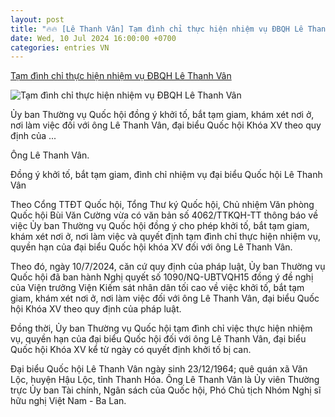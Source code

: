 ```yaml
---
layout: post
title: "🔥🔥 [Lê Thanh Vân] Tạm đình chỉ thực hiện nhiệm vụ ĐBQH Lê Thanh Vân"
date: Wed, 10 Jul 2024 16:00:00 +0700
categories: entries VN
---
```

[Tạm đình chỉ thực hiện nhiệm vụ ĐBQH Lê Thanh Vân](https://xaydungchinhsach.chinhphu.vn/ly-do-khoi-to-bat-tam-giam-dai-bieu-quoc-hoi-le-thanh-van-119240710160747987.htm)

![Tạm đình chỉ thực hiện nhiệm vụ ĐBQH Lê Thanh Vân](https://xdcs.cdnchinhphu.vn/zoom/600_315/446259493575335936/2024/7/10/le-thanh-van-445-17206021567531512756417-0-0-682-1091-crop-1720602236581543578832.jpeg)

Ủy ban Thường vụ Quốc hội đồng ý khởi tố, bắt tạm giam, khám xét nơi ở, nơi làm việc đối với ông Lê Thanh Vân, đại biểu Quốc hội Khóa XV theo quy định của ...

Ông Lê Thanh Vân.

Đồng ý khởi tố, bắt tạm giam, đình chỉ nhiệm vụ đại biểu Quốc hội Lê Thanh Vân

Theo Cổng TTĐT Quốc hội, Tổng Thư ký Quốc hội, Chủ nhiệm Văn phòng Quốc hội Bùi Văn Cường vừa có văn bản số 4062/TTKQH-TT thông báo về việc Ủy ban Thường vụ Quốc hội đồng ý cho phép khởi tố, bắt tạm giam, khám xét nơi ở, nơi làm việc và quyết định tạm đình chỉ thực hiện nhiệm vụ, quyền hạn của đại biểu Quốc hội khóa XV đối với ông Lê Thanh Vân.

Theo đó, ngày 10/7/2024, căn cứ quy định của pháp luật, Ủy ban Thường vụ Quốc hội đã ban hành Nghị quyết số 1090/NQ-UBTVQH15 đồng ý đề nghị của Viện trưởng Viện Kiếm sát nhân dân tối cao về việc khởi tố, bắt tạm giam, khám xét nơi ở, nơi làm việc đối với ông Lê Thanh Vân, đại biểu Quốc hội Khóa XV theo quy định của pháp luật.

Đồng thời, Ủy ban Thường vụ Quốc hội tạm đình chỉ việc thực hiện nhiệm vụ, quyền hạn của đại biểu Quốc hội đối với ông Lê Thanh Vân, đại biểu Quốc hội Khóa XV kể từ ngày có quyết định khởi tố bị can.

Đại biểu Quốc hội Lê Thanh Vân ngày sinh 23/12/1964; quê quán xã Văn Lộc, huyện Hậu Lộc, tỉnh Thanh Hóa. Ông Lê Thanh Vân là Ủy viên Thường trực Ủy ban Tài chính, Ngân sách của Quốc hội, Phó Chủ tịch Nhóm Nghị sĩ hữu nghị Việt Nam - Ba Lan.

